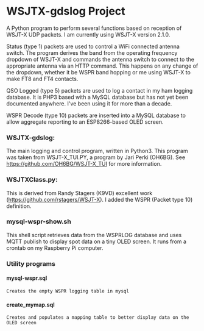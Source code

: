 # WSJTX-gdslog Project
A Python program to perform several functions based on reception of WSJT-X UDP packets.  I am currently using WSJT-X version 2.1.0.

   Status (type 1) packets are used to control a WiFi connected antenna switch.  The program derives the band from the operating frequency dropdown of WSJT-X 
   and commands the antenna switch to connect to the appropriate antenna via an HTTP command.  This happens on any change of the dropdown, whether
   it be WSPR band hopping or me using WSJT-X to make FT8 and FT4 contacts.
   
   QSO Logged (type 5) packets are used to log a contact in my ham logging database.  It is PHP3 based with a MySQL database but has not yet been documented anywhere. I've been using it for more than a decade.
   
   WSPR Decode (type 10) packets are inserted into a MySQL database to allow aggregate reporting to an ESP8266-based OLED screen. 

### WSJTX-gdslog:
   The main logging and control program, written in Python3.  This program was taken from WSJT-X_TUI.PY, a program by Jari Perki (OH6BG).
   See https://github.com/OH6BG/WSJT-X_TUI for more information.
   
### WSJTXClass.py:
   This is derived from Randy Stagers (K9VD) excellent work (https://github.com/rstagers/WSJT-X).  I added the WSPR (Packet type 10) definition.

### mysql-wspr-show.sh
   This shell script retrieves data from the WSPRLOG database and uses MQTT publish to display spot data on a tiny OLED screen. It runs from a crontab on my Raspberry Pi computer.

### Utility programs
#### mysql-wspr.sql
    Creates the empty WSPR logging table in mysql
#### create_mymap.sql
    Creates and populates a mapping table to better display data on the OLED screen
####     
